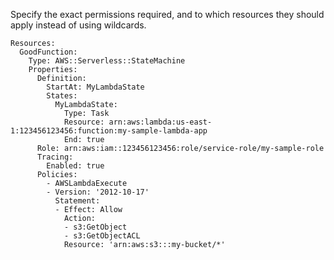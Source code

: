 
Specify the exact permissions required, and to which resources they should apply instead of using wildcards.

```yaml---
Resources:
  GoodFunction:
    Type: AWS::Serverless::StateMachine
    Properties:
      Definition:
        StartAt: MyLambdaState
        States:
          MyLambdaState:
            Type: Task
            Resource: arn:aws:lambda:us-east-1:123456123456:function:my-sample-lambda-app
            End: true
      Role: arn:aws:iam::123456123456:role/service-role/my-sample-role
      Tracing:
        Enabled: true
      Policies:  
        - AWSLambdaExecute
        - Version: '2012-10-17'
          Statement:
          - Effect: Allow
            Action:
            - s3:GetObject
            - s3:GetObjectACL
            Resource: 'arn:aws:s3:::my-bucket/*'

```


